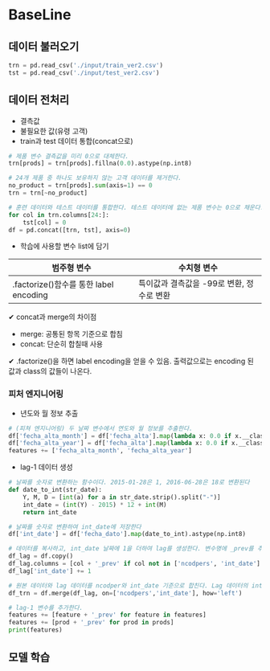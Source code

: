 # BaseLine

## 데이터 불러오기

```python
trn = pd.read_csv('./input/train_ver2.csv')
tst = pd.read_csv('./input/test_ver2.csv')
```

## 데이터 전처리
- 결측값
- 불필요한 값(유령 고객)
- train과 test 데이터 통합(concat으로)

```python
# 제품 변수 결측값을 미리 0으로 대체한다.
trn[prods] = trn[prods].fillna(0.0).astype(np.int8)

# 24개 제품 중 하나도 보유하지 않는 고객 데이터를 제거한다.
no_product = trn[prods].sum(axis=1) == 0
trn = trn[~no_product]

# 훈련 데이터와 테스트 데이터를 통합한다. 테스트 데이터에 없는 제품 변수는 0으로 채운다.
for col in trn.columns[24:]:
    tst[col] = 0
df = pd.concat([trn, tst], axis=0)
```

- 학습에 사용할 변수 list에 담기

|범주형 변수|수치형 변수|
|------|------|
|.factorize()함수를 통한 label encoding|특이값과 결측값을 -99로 변환, 정수로 변환|


✔ concat과 merge의 차이점  
- merge: 공통된 항목 기준으로 합침
- concat: 단순히 합칠때 사용

✔ .factorize()을 하면 label encoding을 얻을 수 있음. 출력값으로는 encoding 된 값과 class의 값들이 나온다.


### 피처 엔지니어링

- 년도와 월 정보 추출

```python
# (피쳐 엔지니어링) 두 날짜 변수에서 연도와 월 정보를 추출한다.
df['fecha_alta_month'] = df['fecha_alta'].map(lambda x: 0.0 if x.__class__ is float else float(x.split('-')[1])).astype(np.int8)
df['fecha_alta_year'] = df['fecha_alta'].map(lambda x: 0.0 if x.__class__ is float else float(x.split('-')[0])).astype(np.int16)
features += ['fecha_alta_month', 'fecha_alta_year']
```

- lag-1 데이터 생성

```python
# 날짜를 숫자로 변환하는 함수이다. 2015-01-28은 1, 2016-06-28은 18로 변환된다
def date_to_int(str_date):
    Y, M, D = [int(a) for a in str_date.strip().split("-")] 
    int_date = (int(Y) - 2015) * 12 + int(M)
    return int_date

# 날짜를 숫자로 변환하여 int_date에 저장한다
df['int_date'] = df['fecha_dato'].map(date_to_int).astype(np.int8)

# 데이터를 복사하고, int_date 날짜에 1을 더하여 lag를 생성한다. 변수명에 _prev를 추가한다.
df_lag = df.copy()
df_lag.columns = [col + '_prev' if col not in ['ncodpers', 'int_date'] else col for col in df.columns ]
df_lag['int_date'] += 1

# 원본 데이터와 lag 데이터를 ncodper와 int_date 기준으로 합친다. Lag 데이터의 int_date는 1 밀려 있기 때문에, 저번 달의 제품 정보가 삽입된다.
df_trn = df.merge(df_lag, on=['ncodpers','int_date'], how='left')

# lag-1 변수를 추가한다.
features += [feature + '_prev' for feature in features]
features += [prod + '_prev' for prod in prods]
print(features)
```

## 모델 학습


